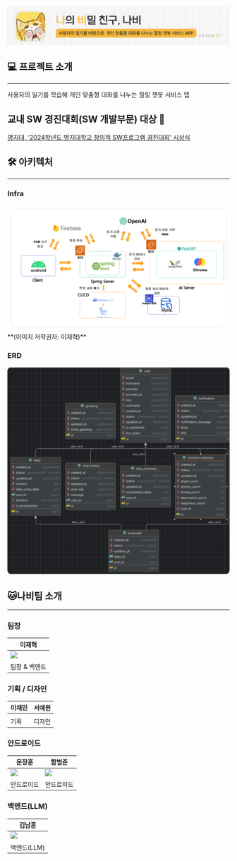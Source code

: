 <img src="https://github.com/MJU-SW-Contest-2024/.github/blob/a88a1c5c9183bde37b72815e28b3371103084c12/profile/langdingface.png">

## **💻 프로젝트 소개**

---

<aside>
사용자의 일기를 학습해 개인 맞춤형 대화를 나누는 힐링 챗봇 서비스 앱

</aside>

## 교내 SW 경진대회(SW 개발부문) 대상 🥇

[명지대, ‘2024학년도 명지대학교 창의적 SW프로그램 경진대회’ 시상식](https://news.unn.net/news/articleView.html?idxno=569851)

## **🛠️ 아키텍처**

---

### Infra

<img src="https://github.com/MJU-SW-Contest-2024/.github/blob/f09d781fc32d1df30a4366eaf5f6ee23c7ac015c/profile/nabi_infra.png">
**(이미지 저작권자: 이재혁)**

### ERD

<img src="https://github.com/MJU-SW-Contest-2024/.github/blob/f09d781fc32d1df30a4366eaf5f6ee23c7ac015c/profile/nabi_erd.png">

## 🐱나비팀 소개

---

### 팀장

| 이재혁 |
| --- |
| <img width=100 src="https://avatars.githubusercontent.com/u/67510260?v=4"/> |
| 팀장 & 백엔드 |

### 기획 / 디자인

| 이채민 | 서예원 |
| --- | --- |
| |  |
| 기획 | 디자인 |

### 안드로이드

| 문장훈 | 함범준 |
| --- | --- |
| <img width=100 src="https://avatars.githubusercontent.com/u/105299421?v=4"/> | <img width=100 src="https://avatars.githubusercontent.com/u/37996727?v=4"/> |
| 안드로이드 | 안드로이드 |

### 백엔드(LLM)

| 김남훈 |
| --- |
| <img width=100 src="https://avatars.githubusercontent.com/u/87366543?v=4"/> |
| 백엔드(LLM) |
